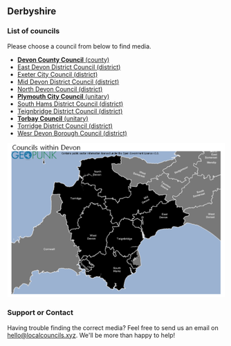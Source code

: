 ## Derbyshire

### List of councils

Please choose a council from below to find media.

* [**Devon County Council** (county)](https://github.com/SwipeSpark/General-Downloads/tree/main/Local%20Councils%20in%20England/Devon/Devon%20County%20Council)
* [East Devon District Council (district)](https://github.com/SwipeSpark/General-Downloads/tree/main/Local%20Councils%20in%20England/Devon/East%20Devon%20District%20Council)
* [Exeter City Council (district)](https://github.com/SwipeSpark/General-Downloads/tree/main/Local%20Councils%20in%20England/Devon/Exeter%20City%20Council)
* [Mid Devon District Council (district)](https://github.com/SwipeSpark/General-Downloads/tree/main/Local%20Councils%20in%20England/Devon/Mid%20Devon%20District%20Council)
* [North Devon Council (district)](https://github.com/SwipeSpark/General-Downloads/tree/main/Local%20Councils%20in%20England/Devon/North%20Devon%20Council)
* [**Plymouth City Council** (unitary)](https://github.com/SwipeSpark/General-Downloads/tree/main/Local%20Councils%20in%20England/Devon/Plymouth%20City%20Council)
* [South Hams District Council (district)](https://github.com/SwipeSpark/General-Downloads/tree/main/Local%20Councils%20in%20England/Devon/South%20Hams%20District%20Council)
* [Teignbridge District Council (district)](https://github.com/SwipeSpark/General-Downloads/tree/main/Local%20Councils%20in%20England/Devon/Teignbridge%20District%20Council)
* [**Torbay Council** (unitary)](https://github.com/SwipeSpark/General-Downloads/tree/main/Local%20Councils%20in%20England/Devon/Torbay%20Council)
* [Torridge District Council (district)](https://github.com/SwipeSpark/General-Downloads/tree/main/Local%20Councils%20in%20England/Devon/Torbay%20Council)
* [Wesr Devon Borough Council (district)](https://github.com/SwipeSpark/General-Downloads/tree/main/Local%20Councils%20in%20England/Devon/West%20Devon%20Borough%20Council)

![Devon Map](https://raw.githubusercontent.com/SwipeSpark/General-Downloads/main/Local%20Councils%20in%20England/Devon/Council-Map-Devon.png)

### Support or Contact

Having trouble finding the correct media? Feel free to send us an email on hello@localcouncils.xyz. We'll be more than happy to help!
